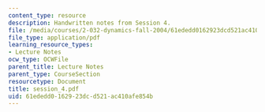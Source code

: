 ```yaml
---
content_type: resource
description: Handwritten notes from Session 4.
file: /media/courses/2-032-dynamics-fall-2004/61ededd0162923dcd521ac410afe854b_session_4.pdf
file_type: application/pdf
learning_resource_types:
- Lecture Notes
ocw_type: OCWFile
parent_title: Lecture Notes
parent_type: CourseSection
resourcetype: Document
title: session_4.pdf
uid: 61ededd0-1629-23dc-d521-ac410afe854b
---
```

